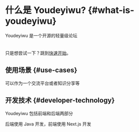 # 什么是 Youdeyiwu? {#what-is-youdeyiwu}

Youdeyiwu 是一个开源的轻量级论坛

<div class="tip custom-block" style="padding-top: 8px">

只是想尝试一下？跳到[快速开始](./getting-started)。

</div>

## 使用场景 {#use-cases}

可以作为一个交流平台或者知识分享等

## 开发技术 {#developer-technology}

Youdeyiwu 包括前端和后端两部分

后端使用 Java 开发，前端使用 Next.js 开发

